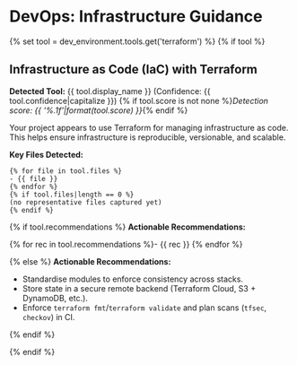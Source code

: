 # DevOps: Infrastructure Guidance

{% set tool = dev_environment.tools.get('terraform') %}
{% if tool %}

## Infrastructure as Code (IaC) with Terraform

**Detected Tool:** {{ tool.display_name }} (Confidence: {{ tool.confidence|capitalize }})
{% if tool.score is not none %}_Detection score: {{ '%.1f'|format(tool.score) }}_{% endif %}

Your project appears to use Terraform for managing infrastructure as code. This
helps ensure infrastructure is reproducible, versionable, and scalable.

**Key Files Detected:**

```text
{% for file in tool.files %}
- {{ file }}
{% endfor %}
{% if tool.files|length == 0 %}
(no representative files captured yet)
{% endif %}
```

{% if tool.recommendations %}
**Actionable Recommendations:**

{% for rec in tool.recommendations %}- {{ rec }}
{% endfor %}

{% else %}
**Actionable Recommendations:**

- Standardise modules to enforce consistency across stacks.
- Store state in a secure remote backend (Terraform Cloud, S3 + DynamoDB, etc.).
- Enforce `terraform fmt`/`terraform validate` and plan scans (`tfsec`,
  `checkov`) in CI.

{% endif %}

{% endif %}
